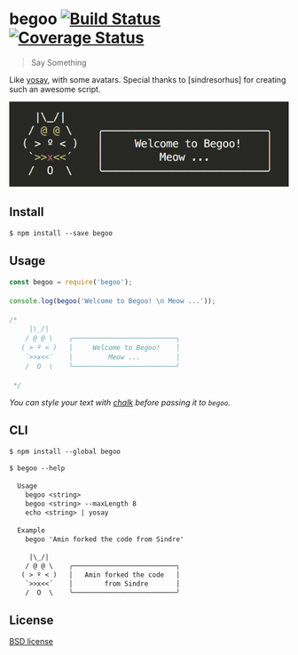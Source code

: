# begoo [![Build Status](https://travis-ci.org/shariati/begoo.svg?branch=master)](https://travis-ci.org/shariati/begoo)[![Coverage Status](https://coveralls.io/repos/github/shariati/begoo/badge.svg?branch=master)](https://coveralls.io/github/shariati/begoo?branch=master)

> Say Something

Like [yosay](https://github.com/yeoman/yosay), with some avatars. Special thanks to [sindresorhus] for creating such an awesome script.

![](screenshot.png)


## Install

```
$ npm install --save begoo
```


## Usage

```js
const begoo = require('begoo');

console.log(begoo('Welcome to Begoo! \n Meow ...'));

/*
     |\_/|     
    / @ @ \    ╭──────────────────────────╮
   ( > º < )   │     Welcome to Begoo!    │
    `>>x<<´    │         Meow ...         │
    /  O  \    ╰──────────────────────────╯

 */
```

*You can style your text with [chalk](https://github.com/sindresorhus/chalk) before passing it to `begoo`.*


## CLI

```
$ npm install --global begoo
```

```
$ begoo --help

  Usage
    begoo <string>
    begoo <string> --maxLength 8
    echo <string> | yosay

  Example
    begoo 'Amin forked the code from Sindre'

     |\_/|     
    / @ @ \    ╭──────────────────────────╮
   ( > º < )   │   Amin forked the code   │
    `>>x<<´    │        from Sindre       │
    /  O  \    ╰──────────────────────────╯

```


## License

[BSD license](http://opensource.org/licenses/bsd-license.php)